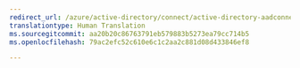 ```yaml
---
redirect_url: /azure/active-directory/connect/active-directory-aadconnectsync-operations
translationtype: Human Translation
ms.sourcegitcommit: aa20b20c86763791eb579883b5273ea79cc714b5
ms.openlocfilehash: 79ac2efc52c610e6c1c2aa2c881d08d433846ef8

---
```




<!--HONumber=Feb17_HO2-->


